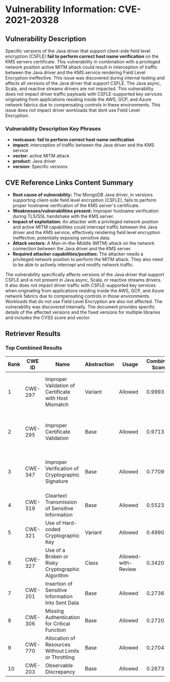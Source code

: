 # Vulnerability Information: CVE-2021-20328

## Vulnerability Description
Specific versions of the Java driver that support client-side field level encryption (CSFLE) **fail to perform correct host name verification** on the KMS servers certificate. This vulnerability in combination with a privileged network position active MITM attack could result in interception of traffic between the Java driver and the KMS service rendering Field Level Encryption ineffective. This issue was discovered during internal testing and affects all versions of the Java driver that support CSFLE. The Java async, Scala, and reactive streams drivers are not impacted. This vulnerability does not impact driver traffic payloads with CSFLE-supported key services originating from applications residing inside the AWS, GCP, and Azure network fabrics due to compensating controls in these environments. This issue does not impact driver workloads that dont use Field Level Encryption.

### Vulnerability Description Key Phrases
- **rootcause:** **fail to perform correct host name verification**
- **impact:** interception of traffic between the Java driver and the KMS service
- **vector:** active MITM attack
- **product:** Java driver
- **version:** Specific versions

## CVE Reference Links Content Summary
- **Root cause of vulnerability:** The MongoDB Java driver, in versions supporting client-side field level encryption (CSFLE), fails to perform proper hostname verification of the KMS server's certificate.
- **Weaknesses/vulnerabilities present:** Improper hostname verification during TLS/SSL handshake with the KMS server.
- **Impact of exploitation:** An attacker with a privileged network position and active MITM capabilities could intercept traffic between the Java driver and the KMS service, effectively rendering field level encryption ineffective, potentially exposing sensitive data.
- **Attack vectors:** A Man-in-the-Middle (MITM) attack on the network connection between the Java driver and the KMS server.
- **Required attacker capabilities/position:** The attacker needs a privileged network position to perform the MITM attack. They also need to be able to actively intercept and modify network traffic.

The vulnerability specifically affects versions of the Java driver that support CSFLE and is not present in Java async, Scala, or reactive streams drivers. It also does not impact driver traffic with CSFLE-supported key services when originating from applications residing inside the AWS, GCP, and Azure network fabrics due to compensating controls in those environments. Workloads that do not use Field Level Encryption are also not affected. The vulnerability was discovered internally. The document provides specific details of the affected versions and the fixed versions for multiple libraries and includes the CVSS score and vector.

## Retriever Results

### Top Combined Results

| Rank | CWE ID | Name | Abstraction | Usage | Combined Score | Retrievers | Individual Scores |
|------|--------|------|-------------|-------|---------------|------------|-------------------|
| 1 | CWE-297 | Improper Validation of Certificate with Host Mismatch | Variant | Allowed | 0.9993 | dense, sparse, graph | dense: 0.623, sparse: 1.000, graph: 0.555 |
| 2 | CWE-295 | Improper Certificate Validation | Base | Allowed | 0.9713 | dense, sparse, graph | dense: 0.554, sparse: 0.830, graph: 0.613 |
| 3 | CWE-347 | Improper Verification of Cryptographic Signature | Base | Allowed | 0.7709 | dense, sparse, graph | dense: 0.561, sparse: 0.492, graph: 0.584 |
| 4 | CWE-319 | Cleartext Transmission of Sensitive Information | Base | Allowed | 0.5523 | dense, sparse | dense: 0.554, sparse: 0.480 |
| 5 | CWE-321 | Use of Hard-coded Cryptographic Key | Variant | Allowed | 0.4990 | dense, sparse | dense: 0.547, sparse: 0.467 |
| 6 | CWE-327 | Use of a Broken or Risky Cryptographic Algorithm | Class | Allowed-with-Review | 0.3420 | dense, sparse | dense: 0.589, sparse: 0.502 |
| 7 | CWE-201 | Insertion of Sensitive Information Into Sent Data | Base | Allowed | 0.2736 | sparse | sparse: 0.478 |
| 8 | CWE-306 | Missing Authentication for Critical Function | Base | Allowed | 0.2720 | sparse | sparse: 0.476 |
| 9 | CWE-770 | Allocation of Resources Without Limits or Throttling | Base | Allowed | 0.2704 | sparse | sparse: 0.473 |
| 10 | CWE-203 | Observable Discrepancy | Base | Allowed | 0.2673 | sparse | sparse: 0.467 |

